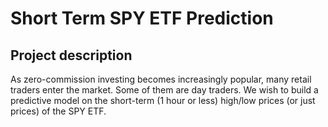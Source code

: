 # Short Term SPY ETF Prediction
## Project description
As zero-commission investing becomes increasingly popular, many retail traders enter the market. Some of them are day traders. We wish to build a predictive model on the short-term (1 hour or less) high/low prices (or just prices) of the SPY ETF.
